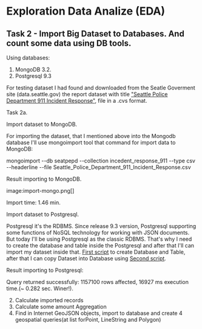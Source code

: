 Exploration Data Analize (EDA)
================================================================================

Task 2 - Import Big Dataset to Databases. And count some data using DB tools.
--------------------------------------------------------------------------------
Using databases:

1. MongoDB 3.2.
2. Postgresql 9.3

For testing dataset I had found and downloaded from the Seatle Goverment site (data.seattle.gov)
 the report dataset with title ["Seattle Police Department 911 Incident Response"](https://data.seattle.gov/Public-Safety/Seattle-Police-Department-911-Incident-Response/3k2p-39jp), file in a .cvs format.

Task 2a.

  Import dataset to MongoDB.

  For importing the dataset, that I mentioned above into the Mongodb database I'll use
  mongoimport tool that command for import data to MongoDB:

  mongoimport --db seatpepd --collection incedent_response_911 --type csv --headerline --file Seattle_Police_Department_911_Incident_Response.csv

  Result importing to MongoDB.

image:import-mongo.png[]

  Import time: 1.46 min.

 Import dataset to Postgresql.

Postgresql it's the RDBMS. Since release 9.3 version, Postgresql supporting some functions of NoSQL technology for working with JSON documents. But today I'll be using Postgresql as the classic RDBMS. That's why I need to create the database and table inside the Postgresql and after that I'll can import my dataset inside that.  [First script](scripts/create_table_incedent_esponce_911.sql)  to create Database and Table, after that I can copy Dataset into Database using  [Second script](scripts/copy_incedent_esponce_911.sql).

  Result importing to Postgresql:

  Query returned successfully: 1157100 rows affected, 16927 ms execution time.(~ 0.282 sec. Winer!).


  2. Calculate imported records
  3. Calculate some amount Aggregation
  4. Find in Internet GeoJSON objects, import to database and create 4 geospatial queries(at list forPoint, LineString and Polygon)
